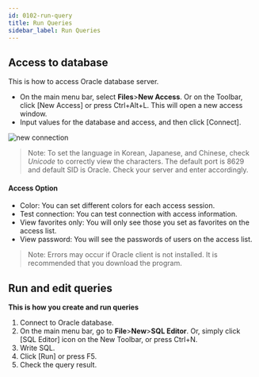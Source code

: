 ```yaml
---
id: 0102-run-query
title: Run Queries
sidebar_label: Run Queries
---
```



## Access to database

This is how to access Oracle database server.

- On the main menu bar, select **Files**>**New Access**. Or on the Toolbar, click [New Access] or press Ctrl+Alt+L. This will open a new access window. 
- Input values for the database and access, and then click [Connect].

![new connection](https://s3.ap-northeast-2.amazonaws.com/sqlgate-resource/captures/start/new-connection-en.png)

> Note: To set the language in Korean, Japanese, and Chinese, check *Unicode* to correctly view the characters. The default port is 8629 and default SID is Oracle. Check your server and enter accordingly.

#### Access Option

- Color: You can set different colors for each access session.
- Test connection: You can test connection with access information.
- View favorites only: You will only see those you set as favorites on the access list.
- View password: You will see the passwords of users on the access list.
> Note: Errors may occur if Oracle client is not installed. It is recommended that you download the program.

## Run and edit queries

**This is how you create and run queries**
1. Connect to Oracle database.
2. On the main menu bar, go to **File**>**New**>**SQL Editor**. Or, simply click [SQL Editor] icon on the New Toolbar, or press Ctrl+N.
3. Write SQL.
4. Click [Run] or press F5.
5. Check the query result.
